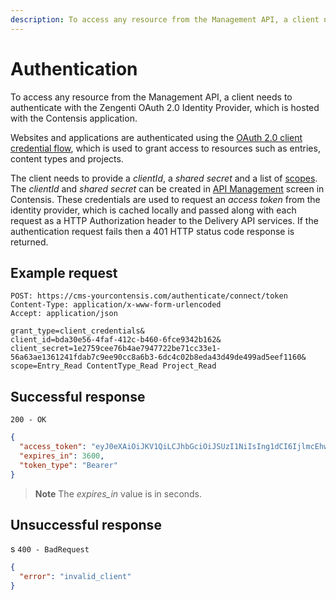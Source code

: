 ```yaml
---
description: To access any resource from the Management API, a client needs to authenticate with the Zengenti OAuth 2.0 Identity Provider.
---
```


# Authentication

To access any resource from the Management API, a client needs to authenticate with the Zengenti OAuth 2.0 Identity Provider, which is hosted with the Contensis application.

Websites and applications are authenticated using the [OAuth 2.0 client credential flow](https://tools.ietf.org/html/rfc6749#section-4.4), which is used to grant access to resources such as entries, content types and projects.

The client needs to provide a *clientId*, a *shared secret* and a list of [scopes](/security/scopes.md). The *clientId* and *shared secret* can be created in [API Management](https://zenhub.zengenti.com/Contensis/12.0/kb/content-types-and-entries/api-keys/api-key-overview.aspx) screen in Contensis. These credentials are used to request an *access token* from the identity provider, which is cached locally and passed along with each request as a HTTP Authorization header to the Delivery API services. If the authentication request fails then a 401 HTTP status code response is returned.

## Example request

```http
POST: https://cms-yourcontensis.com/authenticate/connect/token
Content-Type: application/x-www-form-urlencoded
Accept: application/json

grant_type=client_credentials&
client_id=bda30e56-4faf-412c-b460-6fce9342b162&
client_secret=1e2759cee76b4ae7947722be71cc33e1-56a63ae1361241fdab7c9ee90cc8a6b3-6dc4c02b8eda43d49de499ad5eef1160&
scope=Entry_Read ContentType_Read Project_Read
```

## Successful response

`200 - OK`

```json
{
  "access_token": "eyJ0eXAiOiJKV1QiLCJhbGciOiJSUzI1NiIsIng1dCI6IjlmcEhwSnMxZkdnUG5NRURHdmNNbnhxUmZNMCIsImtpZCI6IjlmcEhwSnMxZkdnUG5NRURHdmNNbnhxUmZNMCJ9.eyJpc3MiOiJodHRwOi8vY21zLWRldmVsb3AuY2xvdWQuY29udGVuc2lzLmNvbS9hdXRoZW50aWNhdGUiLCJhdWQiOiJodHRwOi8vY21zLWRldmVsb3AuY2xvdWQuY29udGVuc2lzLmNvbS9hdXRoZW50aWNhdGUvcmVzb3VyY2VzIiwiZXhwIjoxNDg4Mzc5MzU4LCJuYmYiOjE0ODgzNzU3NTgsImNsaWVudF9pZCI6ImJkYTMwZTU2LTRmYWYtNDEyYy1iNDYwLTZmY2U5MzQyYjE2MiIsImNsaWVudF9zdWIiOiJiZGEzMGU1Ni00ZmFmLSQxMmMtYjQ2MC02ZmNlOTM0MmIxNjIiLCJjbGllbnRfdXNlcm5hbWUiOiJTaW1vbidzIGtleSIsInNjb3BlIjoiRW50cnlfUmVhZCJ9.g1krcmM_2Qe5ZIB_2c8LDmBVP8tc2V2j01PqvlHk8swVLTonF_x-5Iob0Tql8dJN_jDyJyJNx0dzZGAd-w1Gn8qS_6KQR9e4Uk4z1OAd6s1soo6WhXMqgbGJ8Hq9WXgOehZz_Vz2efdGFZ2JJLr7mRRNj-4XL21XhkVYXWnxXfugSZ0tJdBa2rMTxDgz8uVF9Tdrcduy7l85lOjTZL13CwMbrPQebCdTQCty7LKGfF_U3KaWyRtTXwZhUvhq-7wCtEuHymcEAa_8jokL8pT0vhPkvMKZ_SiVCkdnBbwQ6GNFMU_mfjt4b-xgxjUFsHDhQPczosxmn8I7__hRpcsZCQ",
  "expires_in": 3600,
  "token_type": "Bearer"
}
```

> **Note** The *expires_in* value is in seconds.

## Unsuccessful response
s
`400 - BadRequest`

```json
{
  "error": "invalid_client"
}
```
